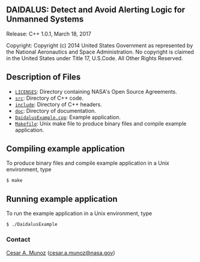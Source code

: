 DAIDALUS: Detect and Avoid Alerting Logic for Unmanned Systems
---------------------------------------------------------

Release: C++ 1.0.1, March 18, 2017

Copyright: Copyright (c) 2014 United States Government as represented by 
the National Aeronautics and Space Administration.  No copyright 
is claimed in the United States under Title 17, U.S.Code. All Other 
Rights Reserved.

Description of Files
----------------

* [`LICENSES`](LICENSES): Directory containing NASA's Open Source Agreements.
* [`src`](src): Directory of C++ code.
* [`include`](include): Directory of C++ headers.
* [`doc`](doc): Directory of documentation.
* [`DaidalusExample.cpp`](src/DaidalusExample.cpp): Example application.
* [`Makefile`](Makefile): Unix make file to produce binary files and compile example
application.

Compiling example application
--------------------------

To produce binary files and compile example application
in a Unix environment, type

```
$ make 
```

Running example application
-------------------------

To run the example application in a Unix environment, type

```
$ ./DaidalusExample
```

### Contact

[Cesar A. Munoz](http://shemesh.larc.nasa.gov/people/cam) (cesar.a.munoz@nasa.gov)
